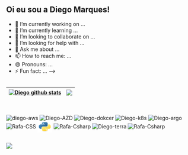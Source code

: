 ## Oi eu sou a Diego Marques!



- 🔭 I’m currently working on ...
- 🌱 I’m currently learning ...
- 👯 I’m looking to collaborate on ...
- 🤔 I’m looking for help with ...
- 💬 Ask me about ...
- 📫 How to reach me: ...
- 😄 Pronouns: ...
- ⚡ Fun fact: ...
-->
  
##

| <a href="https://github.com/diegomarquessilva"><img align="center" src="https://github-readme-stats.vercel.app/api?username=diegomarquessilva&show_icons=true&include_all_commits=true&theme=dark&hide_border=true" alt="Diego github stats" /></a> | <a href="https://github.com/diegomarquessilva"><img align="center" src="https://github-readme-stats.vercel.app/api/top-langs/?username=diegomarquessilva&layout=compact&theme=dark&hide_border=true" /></a> |
| ------------- | ------------- |

##

          
<div style="display: inline_block"><br>
          
  <img align="center" alt="diego-aws" height="30" width="40" src="https://cdn.jsdelivr.net/gh/devicons/devicon@latest/icons/amazonwebservices/amazonwebservices-plain-wordmark.svg" />
  <img align="center" alt="Diego-AZD" height="30" width="40" src="https://cdn.jsdelivr.net/gh/devicons/devicon@latest/icons/azuredevops/azuredevops-original.svg">
  <img align="center" alt="Diego-dokcer" height="30" width="40" src="https://cdn.jsdelivr.net/gh/devicons/devicon@latest/icons/docker/docker-original-wordmark.svg">
  <img align="center" alt="Diego-k8s" height="30" width="40" src="https://cdn.jsdelivr.net/gh/devicons/devicon@latest/icons/kubernetes/kubernetes-original.svg">
  <img align="center" alt="Diego-argo" height="30" width="40" src="https://cdn.jsdelivr.net/gh/devicons/devicon@latest/icons/argocd/argocd-original.svg">
  <img align="center" alt="Rafa-CSS" height="30" width="40" src="https://cdn.jsdelivr.net/gh/devicons/devicon@latest/icons/helm/helm-original.svg">
  <img align="center" alt="Rafa-Python" height="30" width="40" src="https://raw.githubusercontent.com/devicons/devicon/master/icons/python/python-original.svg">
  <img align="center" alt="Rafa-Csharp" height="30" width="40" src="https://cdn.jsdelivr.net/gh/devicons/devicon@latest/icons/opentelemetry/opentelemetry-original.svg">
  <img align="center" alt="Diego-terra" height="30" width="40" src="https://cdn.jsdelivr.net/gh/devicons/devicon@latest/icons/terraform/terraform-original.svg">
  <img align="center" alt="Rafa-Csharp" height="30" width="40" src="https://cdn.jsdelivr.net/gh/devicons/devicon@latest/icons/go/go-original.svg">
</div>
  
  ##
 
<div> 

  <a href="https://www.linkedin.com/in/silvamarques" target="_blank"><img src="https://img.shields.io/badge/-LinkedIn-%230077B5?style=for-the-badge&logo=linkedin&logoColor=white" target="_blank"></a> 
  
</div>
